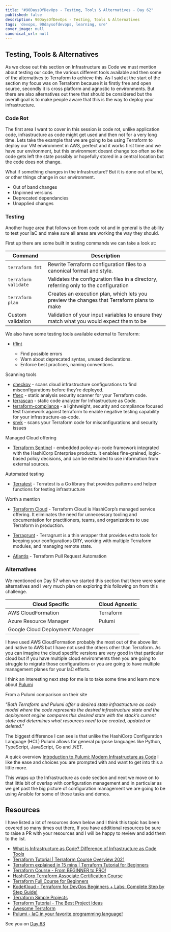 ```yaml
---
title: "#90DaysOfDevOps - Testing, Tools & Alternatives - Day 62"
published: false
description: 90DaysOfDevOps - Testing, Tools & Alternatives
tags: 'devops, 90daysofdevops, learning, sre'
cover_image: null
canonical_url: null
---
```

## Testing, Tools & Alternatives

As we close out this section on Infrastructure as Code we must mention about testing our code, the various different tools available and then some of the alternatives to Terraform to achieve this. As I said at the start of the section my focus was on Terraform because it is firstly free and open source, secondly it is cross platform and agnostic to environments. But there are also alternatives out there that should be considered but the overall goal is to make people aware that this is the way to deploy your infrastructure. 

### Code Rot 

The first area I want to cover in this session is code rot, unlike application code, infrastructure as code might get used and then not for a very long time. Lets take the example that we are going to be using Terraform to deploy our VM environment in AWS, perfect and it works first time and we have our environment, but this environment doesnt change too often so the code gets left the state possibly or hopefully stored in a central location but the code does not change. 

What if something changes in the infrastructure? But it is done out of band, or other things change in our environment. 

- Out of band changes 
- Unpinned versions 
- Deprecated dependancies 
- Unapplied changes 

### Testing 

Another huge area that follows on from code rot and in general is the ability to test your IaC and make sure all areas are working the way they should. 

First up there are some built in testing commands we can take a look at: 

| Command               | Description                                                                                | 
| --------------------- | ------------------------------------------------------------------------------------------ |
| `terraform fmt`       | Rewrite Terraform configuration files to a canonical format and style.                     | 
| `terraform validate`  | Validates the configuration files in a directory, referring only to the configuration      | 
| `terraform plan`      | Creates an execution plan, which lets you preview the changes that Terraform plans to make | 
| Custom validation     | Validation of your input variables to ensure they match what you would expect them to be   |

We also have some testing tools available external to Terraform: 

- [tflint](https://github.com/terraform-linters/tflint)

    - Find possible errors
    - Warn about deprecated syntax, unused declarations.
    - Enforce best practices, naming conventions.

Scanning tools 

- [checkov](https://www.checkov.io/) - scans cloud infrastructure configurations to find misconfigurations before they're deployed.
- [tfsec](https://aquasecurity.github.io/tfsec/v1.4.2/) - static analysis security scanner for your Terraform code.
- [terrascan](https://github.com/accurics/terrascan) - static code analyzer for Infrastructure as Code.
- [terraform-compliance](https://terraform-compliance.com/) - a lightweight, security and compliance focused test framework against terraform to enable negative testing capability for your infrastructure-as-code.
- [snyk](https://docs.snyk.io/products/snyk-infrastructure-as-code/scan-terraform-files/scan-and-fix-security-issues-in-terraform-files) - scans your Terraform code for misconfigurations and security issues 

Managed Cloud offering 

- [Terraform Sentinel](https://www.terraform.io/cloud-docs/sentinel) - embedded policy-as-code framework integrated with the HashiCorp Enterprise products. It enables fine-grained, logic-based policy decisions, and can be extended to use information from external sources.

Automated testing

- [Terratest](https://terratest.gruntwork.io/) - Terratest is a Go library that provides patterns and helper functions for testing infrastructure

Worth a mention 

- [Terraform Cloud](https://cloud.hashicorp.com/products/terraform) - Terraform Cloud is HashiCorp’s managed service offering. It eliminates the need for unnecessary tooling and documentation for practitioners, teams, and organizations to use Terraform in production.

- [Terragrunt](https://terragrunt.gruntwork.io/) - Terragrunt is a thin wrapper that provides extra tools for keeping your configurations DRY, working with multiple Terraform modules, and managing remote state. 

- [Atlantis](https://www.runatlantis.io/) -  Terraform Pull Request Automation 

### Alternatives 

We mentioned on Day 57 when we started this section that there were some alternatives and I very much plan on exploring this following on from this challenge. 

| Cloud Specific                  | Cloud Agnostic | 
| ------------------------------- | -------------- |
| AWS CloudFormation              | Terraform      | 
| Azure Resource Manager          | Pulumi         | 
| Google Cloud Deployment Manager |                | 

I have used AWS CloudFormation probably the most out of the above list and native to AWS but I have not used the others other than Terraform. As you can imagine the cloud specific versions are very good in that particular cloud but if you have multiple cloud environments then you are going to struggle to migrate those configurations or you are going to have multiple management planes for your IaC efforts. 

I think an interesting next step for me is to take some time and learn more about [Pulumi](https://www.pulumi.com/) 
 
From a Pulumi comparison on their site 

*"Both Terraform and Pulumi offer a desired state infrastructure as code model where the code represents the desired infrastructure state and the deployment engine compares this desired state with the stack’s current state and determines what resources need to be created, updated or deleted."*

The biggest difference I can see is that unlike the HashiCorp Configuration Language (HCL) Pulumi allows for general purpose languages like Python, TypeScript, JavaScript, Go and .NET. 

A quick overview [Introduction to Pulumi: Modern Infrastructure as Code](https://www.youtube.com/watch?v=QfJTJs24-JM) I like the ease and choices you are prompted with and want to get into this a little more. 

This wraps up the Infrastructure as code section and next we move on to that little bit of overlap with configuration management and in particular as we get past the big picture of configuration management we are going to be using Ansible for some of those tasks and demos. 

## Resources 
I have listed a lot of resources down below and I think this topic has been covered so many times out there, If you have additional resources be sure to raise a PR with your resources and I will be happy to review and add them to the list. 

- [What is Infrastructure as Code? Difference of Infrastructure as Code Tools ](https://www.youtube.com/watch?v=POPP2WTJ8es)
- [Terraform Tutorial | Terraform Course Overview 2021](https://www.youtube.com/watch?v=m3cKkYXl-8o)
- [Terraform explained in 15 mins | Terraform Tutorial for Beginners ](https://www.youtube.com/watch?v=l5k1ai_GBDE)
- [Terraform Course - From BEGINNER to PRO!](https://www.youtube.com/watch?v=7xngnjfIlK4&list=WL&index=141&t=16s)
- [HashiCorp Terraform Associate Certification Course](https://www.youtube.com/watch?v=V4waklkBC38&list=WL&index=55&t=111s)
- [Terraform Full Course for Beginners](https://www.youtube.com/watch?v=EJ3N-hhiWv0&list=WL&index=39&t=27s)
- [KodeKloud -  Terraform for DevOps Beginners + Labs: Complete Step by Step Guide!](https://www.youtube.com/watch?v=YcJ9IeukJL8&list=WL&index=16&t=11s)
- [Terraform Simple Projects](https://terraform.joshuajebaraj.com/)
- [Terraform Tutorial - The Best Project Ideas](https://www.youtube.com/watch?v=oA-pPa0vfks)
- [Awesome Terraform](https://github.com/shuaibiyy/awesome-terraform)
- [Pulumi - IaC in your favorite programming language!](https://www.youtube.com/watch?v=vIjeiDcsR3Q&t=51s)

See you on [Day 63](day63.md)